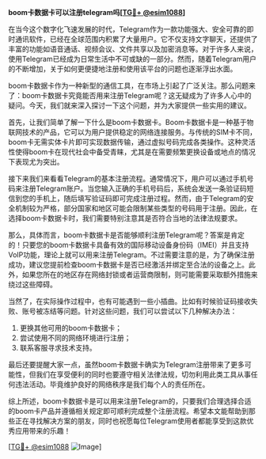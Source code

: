 **boom卡数据卡可以注册telegram吗[[TG💪+ @esim1088](https://t.me/s/esim1088)]**

在当今这个数字化飞速发展的时代，Telegram作为一款功能强大、安全可靠的即时通讯软件，已经在全球范围内积累了大量用户。它不仅支持文字聊天，还提供了丰富的功能如语音通话、视频会议、文件共享以及加密消息等。对于许多人来说，使用Telegram已经成为日常生活中不可或缺的一部分。然而，随着Telegram用户的不断增加，关于如何更便捷地注册和使用该平台的问题也逐渐浮出水面。

boom卡数据卡作为一种新型的通信工具，在市场上引起了广泛关注。那么问题来了：boom卡数据卡究竟能否用来注册Telegram呢？这无疑成为了许多人心中的疑问。今天，我们就来深入探讨一下这个问题，并为大家提供一些实用的建议。

首先，让我们简单了解一下什么是boom卡数据卡。Boom卡数据卡是一种基于物联网技术的产品，它可以为用户提供稳定的网络连接服务。与传统的SIM卡不同，boom卡无需实体卡片即可实现数据传输，通过虚拟号码完成各类操作。这种灵活性使得boom卡在现代社会中备受青睐，尤其是在需要频繁更换设备或地点的情况下表现尤为突出。

接下来我们来看看Telegram的基本注册流程。通常情况下，用户可以通过手机号码来注册Telegram账户。当您输入正确的手机号码后，系统会发送一条验证码短信到您的手机上，随后填写验证码即可完成注册过程。然而，由于Telegram的安全机制较为严格，部分国家和地区可能会限制某些类型的号码用于注册。因此，在选择boom卡数据卡时，我们需要特别注意其是否符合当地的法律法规要求。

那么，具体而言，boom卡数据卡是否能够顺利注册Telegram呢？答案是肯定的！只要您的boom卡数据卡具备有效的国际移动设备身份码（IMEI）并且支持VoIP功能，理论上就可以用来注册Telegram。不过需要注意的是，为了确保注册成功，建议您提前检查boom卡数据卡是否已经激活并绑定至合法的设备之上。此外，如果您所在的地区存在网络封锁或者运营商限制，则可能需要采取额外措施来绕过这些障碍。

当然了，在实际操作过程中，也有可能遇到一些小插曲。比如有时候验证码接收失败、账号被冻结等问题。针对这些问题，我们可以尝试以下几种解决办法：

1. 更换其他可用的boom卡数据卡；
2. 尝试使用不同的网络环境进行注册；
3. 联系客服寻求技术支持。

最后还要提醒大家一点，虽然boom卡数据卡确实为Telegram注册带来了更多可能性，但我们在享受便利的同时也要遵守相关法律法规，切勿利用此类工具从事任何违法活动。毕竟维护良好的网络秩序是我们每个人的责任所在。

综上所述，boom卡数据卡是可以用来注册Telegram的，只要我们合理选择合适的boom卡产品并遵循相关规定即可顺利完成整个注册流程。希望本文能帮助到那些正在寻找解决方案的朋友，同时也祝愿每位Telegram使用者都能享受到这款优秀应用带来的乐趣！

[[TG💪+ @esim1088](https://t.me/s/esim1088) ![Image](https://i.postimg.cc/4NQfJmqS/Snipaste-2025-05-13-00-14-12.png)]